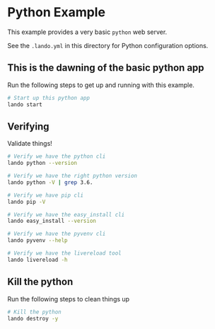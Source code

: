 Python Example
==============

This example provides a very basic `python` web server.

See the `.lando.yml` in this directory for Python configuration options.

This is the dawning of the basic python app
-------------------------------------------

Run the following steps to get up and running with this example.

```bash
# Start up this python app
lando start
```

Verifying
---------

Validate things!

```bash
# Verify we have the python cli
lando python --version

# Verify we have the right python version
lando python -V | grep 3.6.

# Verify we have pip cli
lando pip -V

# Verify we have the easy_install cli
lando easy_install --version

# Verify we have the pyvenv cli
lando pyvenv --help

# Verify we have the livereload tool
lando livereload -h
```

Kill the python
---------------

Run the following steps to clean things up

```bash
# Kill the python
lando destroy -y
```
